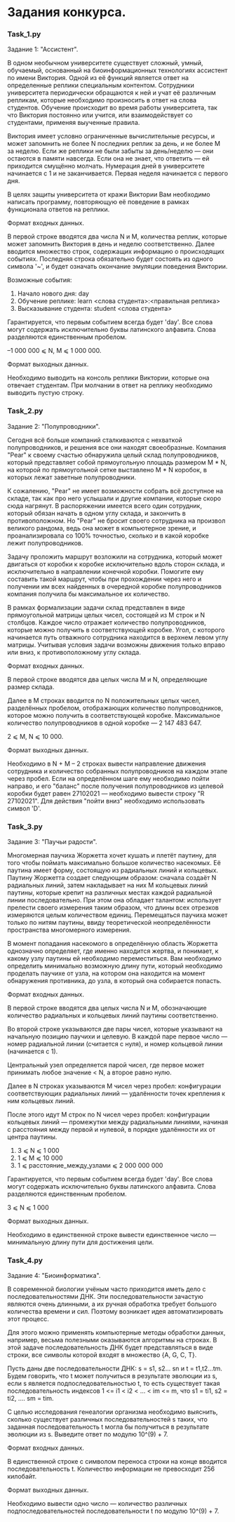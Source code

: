<h1>Задания конкурса.</h1>
<h3>Task_1.py</h3>
<p>Задание 1: "Ассистент".</p>
<p>В одном необычном университете существует сложный, умный, обучаемый, основанный на биоинформационных технологиях ассистент по имени Виктория. Одной из её функций является ответ на определенные реплики специальным контентом. Сотрудники университета периодически обращаются к ней и учат её различным репликам, которые необходимо произносить в ответ на слова студентов. Обучение происходит во время работы университета, так что Виктория постоянно или учится, или взаимодействует со студентами, применяя выученные правила.</p>
<p>Виктория имеет условно ограниченные вычислительные ресурсы, и может запомнить не более N последних реплик за день, и не более M за неделю. Если же реплики не были забыты за день/неделю — они остаются в памяти навсегда. Если она не знает, что ответить — ей приходится смущённо молчать. Нумерация дней в университете начинается с 1 и не заканчивается. Первая неделя начинается с первого дня.</p>
<p>В целях защиты университета от кражи Виктории Вам необходимо написать программу, повторяющую её поведение в рамках функционала ответов на реплики.</p>
<p></p>
<p>Формат входных данных.</p>
<p>В первой строке вводятся два числа N и M, количества реплик, которые может запомнить Виктория в день и неделю соответственно. Далее вводится множество строк, содержащих информацию о происходящих событиях. Последняя строка обязательно будет состоять из одного символа '~', и будет означать окончание эмуляции поведения Виктории.</p>
<p>Возможные события:</p>
<ol>
<li>Начало нового дня: day</li>
<li>Обучение реплике: learn <слова студента>:<правильная реплика></li>
<li>Высказывание студента: student <слова студента></li>
</ol>
<p>Гарантируется, что первым событием всегда будет 'day'. Все слова могут содержать исключительно буквы латинского алфавита. Слова разделяются единственным пробелом.</p>
<p>–1 000 000 ⩽ N, M ⩽ 1 000 000.</p>
<p></p>
<p>Формат выходных данных.</p>
<p>Необходимо выводить на консоль реплики Виктории, которые она отвечает студентам. При молчании в ответ на реплику необходимо выводить пустую строку.</p>

<h3>Task_2.py</h3>
<p>Задание 2: "Полупроводники".</p>
<p>Сегодня всё больше компаний сталкиваются с нехваткой полупроводников, и решения все они находят своеобразные. Компания "Pear" к своему счастью обнаружила целый склад полупроводников, который представляет собой прямоугольную площадь размером M * N, на которой по прямоугольной сетке выставлено M * N коробок, в которых лежат заветные полупроводники.</p>
<p>К сожалению, "Pear" не имеет возможности собрать всё доступное на складе, так как про него услышали и другие компании, которые скоро сюда нагрянут. В распоряжении имеется всего один сотрудник, который обязан начать в одном углу склада, и закончить в противоположном. Но "Pear" не бросит своего сотрудника на произвол великого рандома, ведь она может в компьютерное зрение, и проанализировала со 100% точностью, сколько и в какой коробке лежит полупроводников.</p>
<p>Задачу проложить маршрут возложили на сотрудника, который может двигаться от коробки к коробке исключительно вдоль сторон склада, и исключительно в направлении конечной коробки. Помогите ему составить такой маршрут, чтобы при прохождении через него и получении им всех найденных в очередной коробке полупроводников компания получила бы максимальное их количество.</p>
<p>В рамках формализации задачи склад представлен в виде прямоугольной матрицы целых чисел, состоящей из M строк и N столбцов. Каждое число отражает количество полупроводников, которые можно получить в соответствующей коробке. Угол, с которого начинается путь отважного сотрудника находится в верхнем левом углу матрицы. Учитывая условия задачи возможны движения только вправо или вниз, к противоположному углу склада.</p>
<p></p>
<p>Формат входных данных.</p>
<p>В первой строке вводятся два целых числа M и N, определяющие размер склада.</p>
<p>Далее в M строках вводится по N положительных целых чисел, разделённых пробелом, отображающих количество полупроводников, которое можно получить в соответствующей коробке. Максимальное количество полупроводников в одной коробке — 2 147 483 647.</p>
<p>2 ⩽ M, N ⩽ 10 000.</p>
<p></p>
<p>Формат выходных данных.</p>
<p>Необходимо в N + M – 2 строках вывести направление движения сотрудника и количество собранных полупроводников на каждом этапе через пробел. Если на определённом шаге ему необходимо пойти направо, и его "баланс" после получения полупроводников из целевой коробки будет равен 27102021 — необходимо вывести строку "R 27102021". Для действия "пойти вниз" необходимо использовать символ 'D'.</p>

<h3>Task_3.py</h3>
<p>Задание 3: "Паучьи радости".</p>
<p>Многомерная паучиха Жоржетта хочет кушать и плетёт паутину, для того чтобы поймать максимально большое количество насекомых. Её паутина имеет форму, состоящую из радиальных линий и кольцевых. Паутину Жоржетта создает следующим образом: сначала создаёт N радиальных линий, затем накладывает на них M кольцевых линий паутины, которые крепит на различных местах каждой радиальной линии последовательно. При этом она обладает талантом: использует прелести своего измерения таким образом, что длины всех отрезков измеряются целым количеством единиц. Перемещаться паучиха может только по нитям паутины, ввиду теоретической неопределённости пространства многомерного измерения.</p>
<p>В момент попадания насекомого в определённую область Жоржетта однозначно определяет, где именно находится жертва, и понимает, к какому узлу паутины ей необходимо переместиться. Вам необходимо определить минимально возможную длину пути, который необходимо проделать паучихе от узла, на котором она находится на момент обнаружения противника, до узла, в который она собирается попасть.</p>
<p></p>
<p>Формат входных данных.</p>
<p>В первой строке вводятся два целых числа N и M, обозначающие количество радиальных и кольцевых линий паутины соответственно.</p>
<p>Во второй строке указываются две пары чисел, которые указывают на начальную позицию паучихи и целевую. В каждой паре первое число — номер радиальной линии (считается с нуля), и номер кольцевой линии (начинается с 1).</p>
<p>Центральный узел определяется парой чисел, где первое может принимать любое значение < N, а второе равно нулю.</p>
<p>Далее в N строках указываются M чисел через пробел: конфигурации соответствующих радиальных линий — удалённости точек крепления к ним кольцевых линий.</p>
<p>После этого идут M строк по N чисел через пробел: конфигурации кольцевых линий — промежутки между радиальными линиями, начиная с расстояния между первой и нулевой, в порядке удалённости их от центра паутины.</p>
<ol>
<li>3 ⩽ N ⩽ 1 000</li>
<li>1 ⩽ M ⩽ 10 000</li>
<li>1 ⩽ расстояние_между_узлами ⩽ 2 000 000 000</li>
</ol>
<p>Гарантируется, что первым событием всегда будет 'day'. Все слова могут содержать исключительно буквы латинского алфавита. Слова разделяются единственным пробелом.</p>
<p>3 ⩽ N ⩽ 1 000</p>
<p></p>
<p>Формат выходных данных.</p>
<p>Необходимо в единственной строке вывести единственное число — минимальную длину пути для достижения цели.</p>

<h3>Task_4.py</h3>
<p>Задание 4: "Биоинформатика".</p>
<p>В современной биологии учёным часто приходится иметь дело с последовательностями ДНК. Эти последовательности зачастую являются очень длинными, а их ручная обработка требует большого количества времени и сил. Поэтому возникает идея автоматизировать этот процесс.</p>
<p>Для этого можно применять компьютерные методы обработки данных, например, весьма полезными оказываются алгоритмы на строках. В этой задаче последовательность ДНК будет представляться в виде строки, все символы которой входят в множество {A, G, C, T}.</p>
<p>Пусть даны две последовательности ДНК: s = s1, s2... sn и t = t1,t2...tm. Будем говорить, что t может получиться в результате эволюции из s, если s является подпоследовательностью t, то есть существует такая последовательность индексов 1 <= i1 < i2 < ... < im <= m, что s1 = ti1, s2 = ti2, .... sm = tim.</p>
<p>С целью исследования генеалогии организма необходимо выяснить, сколько существует различных последовательностей s таких, что заданная последовательность t могла бы получиться в результате эволюции из s. Выведите ответ по модулю 10^(9) + 7.</p>
<p></p>
<p>Формат входных данных.</p>
<p>В единственной строке с символом переноса строки на конце вводится последовательность t. Количество информации не превосходит 256 килобайт.</p>
<p></p>
<p>Формат выходных данных.</p>
<p>Необходимо вывести одно число — количество различных подпоследовательностей последовательности t по модулю 10^(9) + 7.</p>